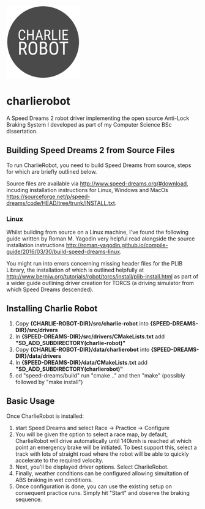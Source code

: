 ![Charlie Robot Icon](./charlierobot.png)
# charlierobot
A Speed Dreams 2 robot driver implementing the open source Anti-Lock Braking System I developed as part of my Computer Science BSc dissertation.

## Building Speed Dreams 2 from Source Files
To run CharlieRobot, you need to build Speed Dreams from source, steps for which are briefly outlined below.

Source files are available via http://www.speed-dreams.org/#download, incuding installation instructions for Linux, Windows and MacOs https://sourceforge.net/p/speed-dreams/code/HEAD/tree/trunk/INSTALL.txt.

### Linux 
Whilst building from source on a Linux machine, I've found the following guide written by Roman M. Yagodin very helpful read alongside the source installation instructions http://roman-yagodin.github.io/compile-guide/2016/03/30/build-speed-dreams-linux.

You might run into errors concerning missing header files for the PLIB Library, the installation of which is outlined helpfully at http://www.berniw.org/tutorials/robot/torcs/install/plib-install.html as part of a wider guide outlining driver creation for TORCS (a driving simulator from which Speed Dreams descended).

## Installing Charlie Robot
1. Copy <strong>{CHARLIE-ROBOT-DIR}/src/charlie-robot</strong> into <strong>{SPEED-DREAMS-DIR}/src/drivers</strong>
2. In <strong>{SPEED-DREAMS-DIR}/src/drivers/CMakeLists.txt</strong> add <strong>"SD_ADD_SUBDIRECTORY(charlie-robot)"</strong>
3. Copy <strong>{CHARLIE-ROBOT-DIR}/data/charlierobot</strong> into <strong>{SPEED-DREAMS-DIR}/data/drivers</strong>
4. In <strong>{SPEED-DREAMS-DIR}/data/CMakeLists.txt</strong> add <strong>"SD_ADD_SUBDIRECTORY(charlierobot)"</strong>
3. cd "speed-dreams/build" run "cmake .." and then "make" (possibly followed by "make install")

## Basic Usage
Once CharlieRobot is installed: 
1. start Speed Dreams and select Race -> Practice -> Configure
2. You will be given the option to select a race map, by default, CharlieRobot will drive automatically until 140kmh is reached at which point an emergency brake will be initiated. To best support this, select a track with lots of straight road where the robot will be able to quickly accelerate to the required velocity.
3. Next, you'll be displayed driver options. Select CharlieRobot.
4. Finally, weather conditions can be configured allowing simultation of ABS braking in wet conditions.
5. Once configuration is done, you can use the existing setup on consequent practice runs. Simply hit "Start" and observe the braking sequence.